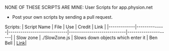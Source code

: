 NONE OF THESE SCRIPTS ARE MINE:
User Scripts for app.physion.net
- Post your own scripts by sending a pull request.

Scripts:
| Script Name | File         | Use                         | Credit                       | Link              |
|-------------|--------------|-----------------------------|----------------------------|---------------------|
| Slow zone   | ./SlowZone.js  | Slows down objects which enter it | Ben Bell | [Link](https://app.physion.net/scenes/slowzone-script)|
